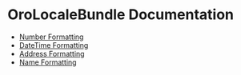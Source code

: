 OroLocaleBundle Documentation
=============================

- [Number Formatting](./reference/number-formatting.md)
- [DateTime Formatting](./reference/datetime-formatting.md)
- [Address Formatting](./reference/address-formatting.md)
- [Name Formatting](./reference/name-formatting.md)